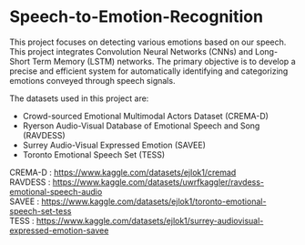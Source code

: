 # Speech-to-Emotion-Recognition

This project focuses on detecting various emotions based on our speech. This project integrates Convolution Neural Networks (CNNs) and Long-Short Term Memory (LSTM) networks. The primary objective is to develop a precise and efficient system for automatically identifying and categorizing emotions conveyed through speech signals.

The datasets used in this project are:
- Crowd-sourced Emotional Multimodal Actors Dataset (CREMA-D)
- Ryerson Audio-Visual Database of Emotional Speech and Song (RAVDESS)
- Surrey Audio-Visual Expressed Emotion (SAVEE)
- Toronto Emotional Speech Set (TESS)

CREMA-D : https://www.kaggle.com/datasets/ejlok1/cremad<br/>
RAVDESS : https://www.kaggle.com/datasets/uwrfkaggler/ravdess-emotional-speech-audio<br/>
SAVEE : https://www.kaggle.com/datasets/ejlok1/toronto-emotional-speech-set-tess<br/>
TESS : https://www.kaggle.com/datasets/ejlok1/surrey-audiovisual-expressed-emotion-savee<br/>



